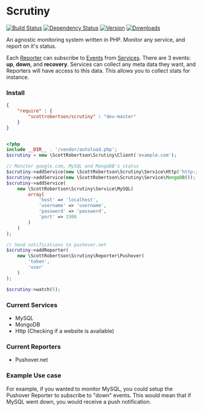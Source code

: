 Scrutiny
=======

[![Build Status](https://travis-ci.org/scottrobertson/scrutiny.png?branch=master)](https://travis-ci.org/scottrobertson/scrutiny)
[![Dependency Status](https://www.versioneye.com/user/projects/52111318632bac39a200ac50/badge.png)](https://www.versioneye.com/user/projects/52111318632bac39a200ac50)
[![Version](https://poser.pugx.org/scottrobertson/scrutiny/version.png)](https://packagist.org/packages/scottrobertson/scrutiny)
[![Downloads](https://poser.pugx.org/scottrobertson/scrutiny/d/total.png)](https://packagist.org/packages/scottrobertson/scrutiny)


An agnostic monitoring system written in PHP. Monitor any service, and report on it's status.

Each [Reporter](https://github.com/scottrobertson/scrutiny/wiki/Reporter) can subscribe to [Events](https://github.com/scottrobertson/scrutiny/wiki/Events) from [Services](https://github.com/scottrobertson/scrutiny/wiki/Service). There are 3 events: **up**, **down**, and **recovery**. Services can collect any meta data they want, and Reporters will have access to this data. This allows you to collect stats for instance.

### Install

```json
{
    "require" : {
        "scottrobertson/scrutiny" : "dev-master"
    }
}
```

```php

<?php
include __DIR__ . '/vendor/autoload.php';
$scrutiny = new \ScottRobertson\Scrutiny\Client('example.com');

// Monitor google.com, MySQL and MongoDB's status
$scrutiny->addService(new \ScottRobertson\Scrutiny\Service\Http('http://www.google.com'));
$scrutiny->addService(new \ScottRobertson\Scrutiny\Service\MongoDB());
$scrutiny->addService(
    new \ScottRobertson\Scrutiny\Service\MySQL(
        array(
            'host' => 'localhost',
            'username' => 'username',
            'password' => 'password',
            'port' => 3306
        )
    )
);

// Send notifications to pushover.net
$scrutiny->addReporter(
    new \ScottRobertson\Scrutiny\Reporter\Pushover(
        'token',
        'user'
    )
);

$scrutiny->watch(5);
```

### Current Services
 - MySQL
 - MongoDB
 - Http (Checking if a website is available)

### Current Reporters
 - Pushover.net

### Example Use case
For example, if you wanted to monitor MySQL, you could setup the Pushover Reporter to subscribe to "down" events. This would mean that if MySQL went down, you would receive a push notification.
